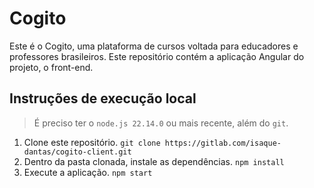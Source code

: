 # Cogito

Este é o Cogito, uma plataforma de cursos voltada para educadores e professores brasileiros. Este repositório contém a aplicação Angular do projeto, o front-end.

## Instruções de execução local

> É preciso ter o `node.js 22.14.0` ou mais recente, além do `git`.

1. Clone este repositório. `git clone https://gitlab.com/isaque-dantas/cogito-client.git`
2. Dentro da pasta clonada, instale as dependências. `npm install`
3. Execute a aplicação. `npm start`
